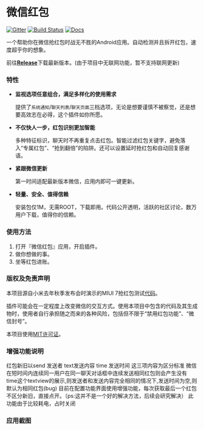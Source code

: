 # 微信红包

[![Gitter](https://badges.gitter.im/AnyMarvel/WeChatLuckyMoney.svg)](https://gitter.im/AnyMarvel/WeChatLuckyMoney?utm_source=badge&utm_medium=badge&utm_campaign=pr-badge&utm_content=body_badge) [![Build Status](https://travis-ci.org/AnyMarvel/WeChatLuckyMoney.svg?branch=stable)](https://travis-ci.org/AnyMarvel/WeChatLuckyMoney)  [![Docs](https://img.shields.io/badge/Docs-English-blue.svg)](https://github.com/AnyMarvel/WeChatLuckyMoney/blob/stable/README_EN.md)

一个帮助你在微信抢红包时战无不胜的Android应用。自动检测并且拆开红包，速度超乎你的想象。

前往[**Release**](https://github.com/AnyMarvel/WeChatLuckyMoney/releases/)下载最新版本。(由于项目中无联网功能，暂不支持联网更新)

### 特性

- **监视选项任意组合，满足多样化的使用需求**

  提供了`系统通知`/`聊天列表`/`聊天页面`三档选项，无论是想要谨慎不被察觉，还是想要高效志在必得，这个插件如你所愿。

- **不仅快人一步，红包识别更加智能**

  多种特征标识，聊天时不再重复点击红包。智能过滤红包关键字，避免落入“专属红包”、“抢到翻倍”的陷阱。还可以设置延时抢红包和自动回复感谢语。

- **紧跟微信更新**

  第一时间适配最新版本微信，应用内即可一键更新。

- **轻量、安全、值得信赖**

  安装包仅1M，无需ROOT，下载即用。代码公开透明，活跃的社区讨论，数万用户下载，值得你的信赖。

### 使用方法

1. 打开『微信红包』应用，开启插件。
2. 做你想做的事。
3. 坐等红包进账。

### **版权及免责声明**

本项目源自小米去年秋季发布会时演示的MIUI 7抢红包测试[代码](https://github.com/XiaoMi/LuckyMoneyTool)。

插件可能会在一定程度上改变微信的交互方式。使用本项目中包含的代码及其生成物时，使用者自行承担随之而来的各种风险，包括但不限于“禁用红包功能”、“微信封号”。

本项目使用[MIT许可证](https://github.com/AnyMarvel/WeChatLuckyMoney/blob/stable/LICENSE.md)。

### **增强功能说明**
红包新旧以send 发送者 text发送内容 time 发送时间 这三项内容为区分标准
微信在短时间内连续同一用户在同一聊天对话框中连续发送相同红包则会产生没有time这个textview的展示,则发送者和发送内容完全相同的情况下,发送时间为空,则默认为相同红包(bug)
目前在配置功能界面使用增强功能，每次获取最后一个红包不区分新旧，直接点开。（ps:这并不是一个好的解决方法，后续会研究解决）
此功能由于比较耗电，占时关闭

### 应用截图


